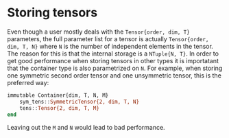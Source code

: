 # Storing tensors

Even though a user mostly deals with the `Tensor{order, dim, T}` parameters, the full parameter list for a tensor is actually `Tensor{order, dim, T, N}` where `N` is the number of independent elements in the tensor. The reason for this is that the internal storage is a `NTuple{N, T}`. In order to get good performance when storing tensors in other types it is importatant that the container type is also parametrized on `N`. For example, when storing one symmetric second order tensor and one unsymmetric tensor, this is the preferred way:

```jl
immutable Container{dim, T, N, M}
    sym_tens::SymmetricTensor{2, dim, T, N}
    tens::Tensor{2, dim, T, M}
end
```

Leaving out the `M` and `N` would lead to bad performance.